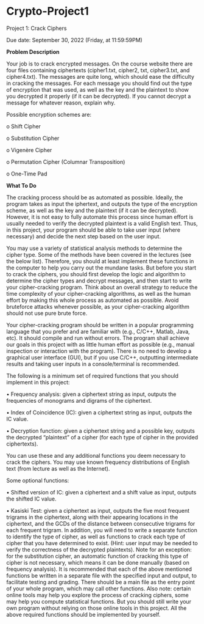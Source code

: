 # Crypto-Project1

Project 1: Crack Ciphers

Due date: September 30, 2022 (Friday, at 11:59:59PM)

**Problem Description**

Your job is to crack encrypted messages. On the course website there are four files containing ciphertexts (cipher1.txt, cipher2, txt, cipher3.txt, and cipher4.txt). The messages are quite long, which should ease the difficulty in cracking the messages. For each message you should find out the type of encryption that was used, as well as the key and the plaintext to show you decrypted it properly (if it can be decrypted). If you cannot decrypt a message for whatever reason, explain why. 

Possible encryption schemes are:

o Shift Cipher

o Substitution Cipher

o Vigenère Cipher

o Permutation Cipher (Columnar Transposition)

o One-Time Pad

**What To Do**

The cracking process should be as automated as possible. Ideally, the program takes as input the iphertext, and outputs the type of the encryption scheme, as well as the key and the plaintext (if it can be decrypted). However, it is not easy to fully automate this process since human effort is usually needed to verify the decrypted plaintext is a valid English text. Thus, in this project, your program should be able to take user input (where necessary) and decide the next step based on the user input.

You may use a variety of statistical analysis methods to determine the cipher type. Some of the methods have been covered in the lectures (see the below list). Therefore, you should at least implement these functions in the computer to help you carry out the mundane tasks. But before you start to crack the ciphers, you should first develop the logic and algorithm to determine the cipher types and decrypt messages, and then start to write your cipher-cracking program. Think about an overall strategy to reduce the time complexity of your cipher-cracking algorithms, as well as the human effort by making this whole process as automated as possible. Avoid bruteforce attacks whenever possible, as your cipher-cracking algorithm should not use pure brute force.

Your cipher-cracking program should be written in a popular programming language that you prefer and are familiar with (e.g., C/C++, Matlab, Java, etc). It should compile and run without errors. The program shall achieve our goals in this project with as little human effort as possible (e.g., manual inspection or interaction with the program). There is no need to develop a graphical user interface (GUI), but if you use C/C++, outputting intermediate results and taking user inputs in a console/terminal is recommended.

The following is a minimum set of required functions that you should implement in this project:

• Frequency analysis: given a ciphertext string as input, outputs the frequencies of
monograms and digrams of the ciphertext.

• Index of Coincidence (IC): given a ciphertext string as input, outputs the IC value.

• Decryption function: given a ciphertext string and a possible key, outputs the decrypted “plaintext” of a cipher (for each type of cipher in the provided ciphertexts).

You can use these and any additional functions you deem necessary to crack the ciphers. You may use known frequency distributions of English text (from lecture as well as the Internet).

Some optional functions:

• Shifted version of IC: given a ciphertext and a shift value as input, outputs the shifted IC value.

• Kasiski Test: given a ciphertext as input, outputs the five most frequent trigrams in the ciphertext, along with their appearing locations in the ciphertext, and the GCDs of the distance between consecutive trigrams for each frequent trigram.
In addition, you will need to write a separate function to identify the type of cipher, as well as functions to crack each type of cipher that you have determined to exist. (Hint: user input may be needed to verify the correctness of the decrypted plaintexts).
Note for an exception: for the substitution cipher, an automatic function of cracking this type of cipher is not necessary, which means it can be done manually (based on frequency analysis).
It is recommended that each of the above mentioned functions be written in a separate file with the specified input and output, to facilitate testing and grading. There should be a main file as the entry point of your whole program, which may call other functions.
Also note: certain online tools may help you explore the process of cracking ciphers, some may help you compute statistical functions. But you should still write your own program without relying on those online tools in this project. All the above required functions should be implemented by yourself.
